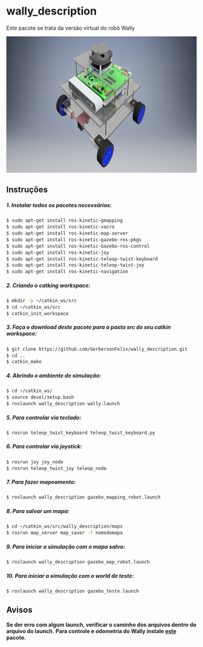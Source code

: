 
# wally_description

Este pacote se trata da versão virtual do robô Wally

<p align="center">
    <img src="./figs/WALLY_FINAL.png" width="600" height="360" title="Wally Robot">
</p> 

## Instruções

##### 1. Instalar todos os pacotes necessários:

```sh
$ sudo apt-get install ros-kinetic-gmapping
$ sudo apt-get install ros-kinetic-xacro
$ sudo apt-get install ros-kinetic-map-server
$ sudo apt-get install ros-kinetic-gazebo-ros-pkgs
$ sudo apt-get install ros-kinetic-Gazebo-ros-control
$ sudo apt-get install ros-kinetic-joy
$ sudo apt-get install ros-kinetic-teleop-twist-keyboard
$ sudo apt-get install ros-kinetic-teleop-twist-joy
$ sudo apt-get install ros-kinetic-navigation
```

##### 2. Criando o catking workspace:

```sh
$ mkdir -p ~/catkin_ws/src
$ cd ~/catkin_ws/src
$ catkin_init_workspace
```

##### 3. Faça o download deste pacote para a pasta src do seu catkin workspace:

```sh
$ git clone https://github.com/GerbersonFelix/wally_description.git
$ cd ..
$ catkin_make
```

##### 4. Abrindo o ambiente de simulação:

```sh
$ cd ~/catkin_ws/
$ source devel/setup.bash
$ roslaunch wally_description wally.launch
```

##### 5. Para controlar via teclado:

```sh
$ rosrun teleop_twist_keyboard teleop_twist_keyboard.py
```
##### 6. Para controlar via joystick:

```sh
$ rosrun joy joy_node
$ rosrun teleop_twist_joy teleop_node
```

##### 7. Para fazer mapeamento:

```sh
$ roslaunch wally_description gazebo_mapping_robot.launch
```

##### 8. Para salvar um mapa:

```sh
$ cd ~/catkin_ws/src/wally_description/maps
$ rosrun map_server map_saver -f nomedomapa
```
##### 9. Para iniciar a simulação com o mapa salvo:

```sh
$ roslaunch wally_description gazebo_map_robot.launch 
```
##### 10. Para iniciar a simulação com o world de teste:

```sh
$ roslaunch wally_description gazebo_teste.launch
```

## Avisos

**Se der erro com algum launch, verificar o caminho dos arquivos dentro do arquivo do launch.**
**Para controle e odometria do Wally instale [este](https://github.com/GerbersonFelix/wally_control_odom) pacote.**
